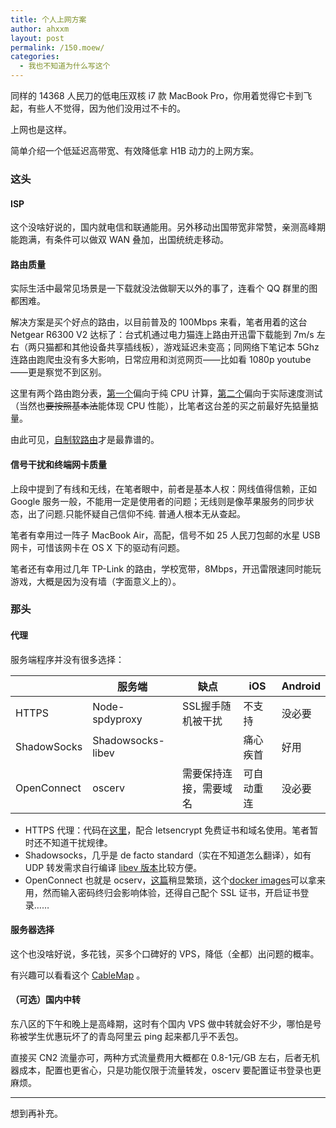 ```yaml
---
title: 个人上网方案
author: ahxxm
layout: post
permalink: /150.moew/
categories:
  - 我也不知道为什么写这个
---
```


同样的 14368 人民刀的低电压双核 i7 款 MacBook Pro，你用着觉得它卡到飞起，有些人不觉得，因为他们没用过不卡的。

上网也是这样。

简单介绍一个低延迟高带宽、有效降低拿 H1B 动力的上网方案。

<!--more-->

### 这头

#### ISP

这个没啥好说的，国内就电信和联通能用。另外移动出国带宽非常赞，亲测高峰期能跑满，有条件可以做双 WAN 叠加，出国统统走移动。

#### 路由质量

实际生活中最常见场景是一下载就没法做聊天以外的事了，连看个 QQ 群里的图都困难。

解决方案是买个好点的路由，以目前普及的 100Mbps 来看，笔者用着的这台 Netgear R6300 V2 达标了：台式机通过电力猫连上路由开迅雷下载能到 7m/s 左右（两只猫都和其他设备共享插线板），游戏延迟未变高；同网络下笔记本 5Ghz 连路由跑爬虫没有多大影响，日常应用和浏览网页——比如看 1080p youtube ——更是察觉不到区别。

这里有两个路由跑分表，[第一个](https://wiki.openwrt.org/doc/howto/benchmark.openssl)偏向于纯 CPU 计算，[第二个](http://www.smallnetbuilder.com/tools/charts/router/view)偏向于实际速度测试（当然也<del>要按照基本法</del>能体现 CPU 性能），比笔者这台差的买之前最好先掂量掂量。

由此可见，[自制软路由](http://arstechnica.com/gadgets/2016/01/numbers-dont-lie-its-time-to-build-your-own-router/)才是最靠谱的。

#### 信号干扰和终端网卡质量

上段中提到了有线和无线，在笔者眼中，前者是基本人权：网线值得信赖，正如 Google 服务一般，不能用一定是使用者的问题；无线则是像苹果服务的同步状态，出了问题.只能怀疑自己信仰不纯. 普通人根本无从查起。

笔者有幸用过一阵子 MacBook Air，高配，信号不如 25 人民刀包邮的水星 USB 网卡，可惜该网卡在 OS X 下的驱动有问题。

笔者还有幸用过几年 TP-Link 的路由，学校宽带，8Mbps，开迅雷限速同时能玩游戏，大概是因为没有墙（字面意义上的）。

### 那头

#### 代理

服务端程序并没有很多选择：

|             	| 服务端            	| 缺点                   	| iOS        	| Android 	|
|-------------	|-------------------	|------------------------	|------------	|---------	|
| HTTPS       	| Node-spdyproxy    	| SSL握手随机被干扰      	| 不支持     	| 没必要  	|
| ShadowSocks 	| Shadowsocks-libev 	|                        	| 痛心疾首   	| 好用    	|
| OpenConnect 	| oscerv            	| 需要保持连接，需要域名 	| 可自动重连 	| 没必要  	|

* HTTPS 代理：代码在[这里](https://github.com/igrigorik/node-spdyproxy)，配合 letsencrypt 免费证书和域名使用。笔者暂时还不知道干扰规律。
* Shadowsocks，几乎是 de facto standard（实在不知道怎么翻译），如有 UDP 转发需求自行编译 [libev 版本](https://github.com/shadowsocks/shadowsocks-libev)比较方便。
* OpenConnect 也就是 ocserv，[这篇](https://bitinn.net/11084/)稍显繁琐，这个[docker images](https://github.com/wppurking/ocserv-docker)可以拿来用，然而输入密码终归会影响体验，还得自己配个 SSL 证书，开启证书登录……

#### 服务器选择

这个也没啥好说，多花钱，买多个口碑好的 VPS，降低（全都）出问题的概率。

有兴趣可以看看这个 [CableMap](http://www.cablemap.info/) 。

#### （可选）国内中转

东八区的下午和晚上是高峰期，这时有个国内 VPS 做中转就会好不少，哪怕是号称被学生优惠玩坏了的青岛阿里云 ping 起来都几乎不丢包。

直接买 CN2 流量亦可，两种方式流量费用大概都在 0.8-1元/GB 左右，后者无机器成本，配置也更省心，只是功能仅限于流量转发，oscerv 要配置证书登录也更麻烦。

***

想到再补充。



